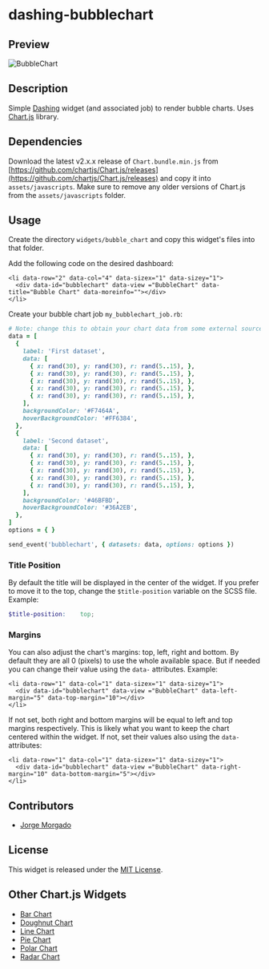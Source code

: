 # dashing-bubblechart

## Preview

![BubbleChart](https://raw.githubusercontent.com/wiki/jorgemorgado/dashing-bubblechart/bubblechart.png)

## Description

Simple [Dashing](http://shopify.github.com/dashing) widget (and associated job)
to render bubble charts. Uses [Chart.js](http://www.chartjs.org/) library.

## Dependencies

Download the latest v2.x.x release of `Chart.bundle.min.js` from
[https://github.com/chartjs/Chart.js/releases](https://github.com/chartjs/Chart.js/releases)
and copy it into `assets/javascripts`. Make sure to remove any older versions
of Chart.js from the `assets/javascripts` folder.

## Usage

Create the directory `widgets/bubble_chart` and copy this widget's files
into that folder.

Add the following code on the desired dashboard:

```erb
<li data-row="2" data-col="4" data-sizex="1" data-sizey="1">
  <div data-id="bubblechart" data-view ="BubbleChart" data-title="Bubble Chart" data-moreinfo=""></div>
</li>
```

Create your bubble chart job `my_bubblechart_job.rb`:

```ruby
# Note: change this to obtain your chart data from some external source
data = [
  {
    label: 'First dataset',
    data: [
      { x: rand(30), y: rand(30), r: rand(5..15), },
      { x: rand(30), y: rand(30), r: rand(5..15), },
      { x: rand(30), y: rand(30), r: rand(5..15), },
      { x: rand(30), y: rand(30), r: rand(5..15), },
      { x: rand(30), y: rand(30), r: rand(5..15), },
    ],
    backgroundColor: '#F7464A',
    hoverBackgroundColor: '#FF6384',
  },
  {
    label: 'Second dataset',
    data: [
      { x: rand(30), y: rand(30), r: rand(5..15), },
      { x: rand(30), y: rand(30), r: rand(5..15), },
      { x: rand(30), y: rand(30), r: rand(5..15), },
      { x: rand(30), y: rand(30), r: rand(5..15), },
      { x: rand(30), y: rand(30), r: rand(5..15), },
    ],
    backgroundColor: '#46BFBD',
    hoverBackgroundColor: '#36A2EB',
  },
]
options = { }

send_event('bubblechart', { datasets: data, options: options })
```

### Title Position

By default the title will be displayed in the center of the widget. If you
prefer to move it to the top, change the `$title-position` variable on the
SCSS file. Example:

```scss
$title-position:    top;
```

### Margins

You can also adjust the chart's margins: top, left, right and bottom. By
default they are all 0 (pixels) to use the whole available space. But if
needed you can change their value using the `data-` attributes. Example:

```erb
<li data-row="1" data-col="1" data-sizex="1" data-sizey="1">
  <div data-id="bubblechart" data-view ="BubbleChart" data-left-margin="5" data-top-margin="10"></div>
</li>
```

If not set, both right and bottom margins will be equal to left and top margins
respectively. This is likely what you want to keep the chart centered within
the widget. If not, set their values also using the `data-` attributes:

```erb
<li data-row="1" data-col="1" data-sizex="1" data-sizey="1">
  <div data-id="bubblechart" data-view ="BubbleChart" data-right-margin="10" data-bottom-margin="5"></div>
</li>
```

## Contributors

- [Jorge Morgado](https://github.com/jorgemorgado)

## License

This widget is released under the [MIT License](http://www.opensource.org/licenses/MIT).

## Other Chart.js Widgets

- [Bar Chart](https://github.com/jorgemorgado/dashing-barchart)
- [Doughnut Chart](https://github.com/jorgemorgado/dashing-doughnutchart)
- [Line Chart](https://github.com/jorgemorgado/dashing-linechart)
- [Pie Chart](https://github.com/jorgemorgado/dashing-piechart)
- [Polar Chart](https://github.com/jorgemorgado/dashing-polarchart)
- [Radar Chart](https://github.com/jorgemorgado/dashing-radarchart)
